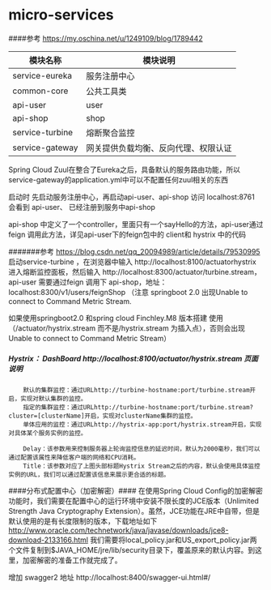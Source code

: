 # micro-services
####参考 https://my.oschina.net/u/1249109/blog/1789442

|模块名称|模块说明|
|---|---
|service-eureka|服务注册中心|
|common-core|公共工具类|
|api-user|user|
|api-shop|shop|
|service-turbine|熔断聚合监控|
|service-gateway|网关提供负载均衡、反向代理、权限认证| 

Spring Cloud Zuul在整合了Eureka之后，具备默认的服务路由功能，所以service-gateway的application.yml中可以不配置任何zuul相关的东西


启动时 先启动服务注册中心，再启动api-user、api-shop 访问 localhost:8761 会看到 api-user、 已经注册到服务中api-shop

api-shop 中定义了一个controller，里面只有一个sayHello的方法，api-user通过feign 调用此方法，详见api-user下的feign包中的 client和 hystrix
中的代码

#######参考  https://blog.csdn.net/qq_20094989/article/details/79530995
启动service-turbine ，在浏览器中输入 http://localhost:8100/actuatorhystrix  进入熔断监控面板，然后输入
http://localhost:8300/actuator/turbine.stream，api-user 需要通过feign 调用下 api-shop，地址：localhost:8300/v1/users/feignShop
（注意
springboot 2.0 出现Unable to connect to Command Metric Stream. 

如果使用springboot2.0 和spring cloud Finchley.M8 版本搭建 使用（/actuator/hystrix.stream  而不是/hystrix.stream 为插入点），否则会出现 Unable to connect to Command Metric Stream）


##### Hystrix： DashBoard http://localhost:8100/actuator/hystrix.stream  页面说明
        默认的集群监控：通过URLhttp://turbine-hostname:port/turbine.stream开启，实现对默认集群的监控。
        指定的集群监控：通过URLhttp://turbine-hostname:port/turbine.stream?cluster=[clusterName]开启，实现对clusterName集群的监控。
        单体应用的监控：通过URLhttp://hystrix-app:port/hystrix.stream开启，实现对具体某个服务实例的监控。
        
        Delay：该参数用来控制服务器上轮询监控信息的延迟时间，默认为2000毫秒，我们可以通过配置该属性来降低客户端的网络和CPU消耗。
        Title：该参数对应了上图头部标题Hystrix Stream之后的内容，默认会使用具体监控实例的URL，我们可以通过配置该信息来展示更合适的标题。
        
        
        
####分布式配置中心（加密解密）####
在使用Spring Cloud Config的加密解密功能时，我们需要在配置中心的运行环境中安装不限长度的JCE版本（Unlimited Strength Java Cryptography Extension）。虽然，JCE功能在JRE中自带，但是默认使用的是有长度限制的版本，下载地址如下
http://www.oracle.com/technetwork/java/javase/downloads/jce8-download-2133166.html
我们需要将local_policy.jar和US_export_policy.jar两个文件复制到$JAVA_HOME/jre/lib/security目录下，覆盖原来的默认内容。到这里，加密解密的准备工作就完成了。



增加 swagger2  地址 http://localhost:8400/swagger-ui.html#/
